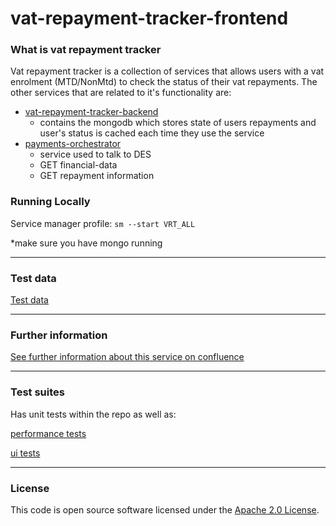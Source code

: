 
# vat-repayment-tracker-frontend

### What is vat repayment tracker

Vat repayment tracker is a collection of services that allows users with a vat enrolment (MTD/NonMtd) to check the status of their vat repayments.
The other services that are related to it's functionality are:
* [vat-repayment-tracker-backend](https://github.com/hmrc/vat-repayment-tracker-backend)
    * contains the mongodb which stores state of users repayments and user's status is cached each time they use the service
* [payments-orchestrator](https://github.com/hmrc/payments-orchestrator)
    * service used to talk to DES
    * GET financial-data 
    * GET repayment information


### Running Locally

Service manager profile: `sm --start VRT_ALL`

*make sure you have mongo running

---

### Test data
[Test data](https://confluence.tools.tax.service.gov.uk/display/OPS/VRT+Test+Data)

---

### Further information
[See further information about this service on confluence](https://confluence.tools.tax.service.gov.uk/display/OPS/VAT+repayment+tracker+frontend)

---
### Test suites
Has unit tests within the repo as well as:

[performance tests](https://github.com/hmrc/vat-repayment-tracker-performance-tests)

[ui tests](https://github.com/hmrc/vat-repayment-tracker-ui-tests)

---


### License     

This code is open source software licensed under the [Apache 2.0 License]("http://www.apache.org/licenses/LICENSE-2.0.html").
